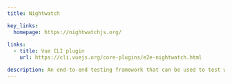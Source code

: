```yaml
---
title: Nightwatch

key_links:
  homepage: https://nightwatchjs.org/
  
links:
  - title: Vue CLI plugin
    url: https://cli.vuejs.org/core-plugins/e2e-nightwatch.html

description: An end-to-end testing framework that can be used to test web applications and websites, as well as Node.js unit and integration testing.
---
```

